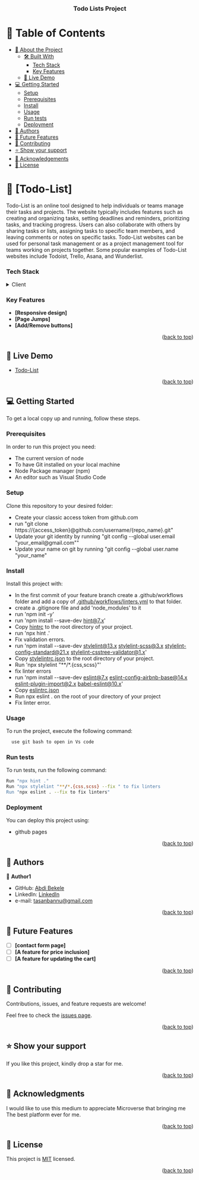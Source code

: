 <a name="readme-top"></a>


<div align="center">
  
  <br/>

  <h3><b>Todo Lists Project</b></h3>

</div>

<!-- TABLE OF CONTENTS -->

# 📗 Table of Contents

- [📖 About the Project](#about-project)
  - [🛠 Built With](#built-with)
    - [Tech Stack](#tech-stack)
    - [Key Features](#key-features)
  - [🚀 Live Demo](#live-demo)
- [💻 Getting Started](#getting-started)
  - [Setup](#setup)
  - [Prerequisites](#prerequisites)
  - [Install](#install)
  - [Usage](#usage)
  - [Run tests](#run-tests)
  - [Deployment](#triangular_flag_on_post-deployment)
- [👥 Authors](#authors)
- [🔭 Future Features](#future-features)
- [🤝 Contributing](#contributing)
- [⭐️ Show your support](#support)
- [🙏 Acknowledgements](#acknowledgements)
- [📝 License](#license)

<!-- PROJECT DESCRIPTION -->

# 📖 [Todo-List] <a name="about-project"></a>


Todo-List is an online tool designed to help individuals or teams manage their tasks and projects. The website typically includes features such as creating and organizing tasks, setting deadlines and reminders, prioritizing tasks, and tracking progress. Users can also collaborate with others by sharing tasks or lists, assigning tasks to specific team members, and leaving comments or notes on specific tasks. Todo-List websites can be used for personal task management or as a project management tool for teams working on projects together. Some popular examples of Todo-List websites include Todoist, Trello, Asana, and Wunderlist.

### Tech Stack <a name="tech-stack"></a>


<details>
  <summary>Client</summary>
  <ul>
    <li>HTML</li>
    <li>CSS</li>
    <li>JAVASCRIPT</li>
  </ul>
</details>


<!-- Features -->

### Key Features <a name="key-features"></a>


- **[Responsive design]**
- **[Page Jumps]**
- **[Add/Remove buttons]**

<p align="right">(<a href="#readme-top">back to top</a>)</p>

<!-- LIVE DEMO -->

## 🚀 Live Demo <a name="live-demo"></a>


- [Todo-List](https://lul-abdifan.github.io/Todo-Js/)

<p align="right">(<a href="#readme-top">back to top</a>)</p>

<!-- GETTING STARTED -->

## 💻 Getting Started <a name="getting-started"></a>


To get a local copy up and running, follow these steps.

### Prerequisites

In order to run this project you need:
<ul>
    <li>The current version of node</li>
    <li>To have Git installed on your local machine</li>
    <li>Node Package manager (npm) </li>
    <li>An editor such as Visual Studio Code</li>
  </ul>


### Setup

Clone this repository to your desired folder:
<ul>
    <li>Create your classic access token from github.com</li>
    <li>run "git clone https://{access_token}@github.com/username/{repo_name}.git"</li>
    <li>Update your git identity by running "git config --global user.email "your_email@gmail.com""</li>
    <li>Update your name on git by running "git config --global user.name "your_name"</li>
  </ul>


### Install

Install this project with:

- In the first commit of your feature branch create a .github/workflows folder and add a copy of [.github/workflows/linters.yml](https://github.com/microverseinc/linters-config/blob/master/html-css-js/.github/workflows/linters.yml) to that folder.
- create a .gitignore file and add 'node_modules' to it
- run 'npm init -y'
- run 'npm install --save-dev hint@7.x'
- Copy [hintrc](https://github.com/microverseinc/linters-config/blob/master/html-css-js/.hintrc) to the root directory of your project.
- run 'npx hint .'
- Fix validation errors.
- run 'npm install --save-dev stylelint@13.x stylelint-scss@3.x stylelint-config-standard@21.x stylelint-csstree-validator@1.x'
- Copy [stylelintrc.json](https://github.com/microverseinc/linters-config/blob/master/html-css-js/.stylelintrc.json) to the root directory of your project.
- Run 'npx stylelint "**/*.{css,scss}"'
- fix linter errors
- run 'npm install --save-dev eslint@7.x eslint-config-airbnb-base@14.x eslint-plugin-import@2.x babel-eslint@10.x'
- Copy [eslintrc.json](https://github.com/microverseinc/linters-config/tree/master/html-css-js)
- Run npx eslint . on the root of your directory of your project
- Fix linter error.


### Usage

To run the project, execute the following command:

```sh
  use git bash to open in Vs code
```


### Run tests

To run tests, run the following command:


```sh
Run "npx hint ." 
Run "npx stylelint "**/*.{css,scss} --fix " to fix linters 
Run "npx eslint . --fix to fix linters"
```

  ### Deployment

You can deploy this project using:

- github pages

<p align="right">(<a href="#readme-top">back to top</a>)</p>

<!-- AUTHORS -->

## 👥 Authors <a name="authors"></a>

👤 **Author1**

- GitHub: [Abdi Bekele](https://github.com/Lul-Abdifan)
- LinkedIn: [LinkedIn](https://www.linkedin.com/in/abdi-bekele-a63860254/)
- e-mail: [tasanbannu@gmail.com](mailto:tasanbannu@gmail.com)


<p align="right">(<a href="#readme-top">back to top</a>)</p>

<!-- FUTURE FEATURES -->

## 🔭 Future Features <a name="future-features"></a>

- [ ] **[contact form page]**
- [ ] **[A feature for price inclusion]**
- [ ] **[A feature for updating the cart]**

<p align="right">(<a href="#readme-top">back to top</a>)</p>

<!-- CONTRIBUTING -->

## 🤝 Contributing <a name="contributing"></a>

Contributions, issues, and feature requests are welcome!

Feel free to check the [issues page](../../issues/).

<p align="right">(<a href="#readme-top">back to top</a>)</p>

<!-- SUPPORT -->

## ⭐️ Show your support <a name="support"></a>

If you like this project, kindly drop a star for me.

<p align="right">(<a href="#readme-top">back to top</a>)</p>

<!-- ACKNOWLEDGEMENTS -->

## 🙏 Acknowledgments <a name="acknowledgements"></a>

I would like to use this medium to appreciate Microverse that bringing me The best platform ever for me.

<p align="right">(<a href="#readme-top">back to top</a>)</p>


<!-- LICENSE -->

## 📝 License <a name="license"></a>

This project is [MIT](./LICENSE) licensed.


<p align="right">(<a href="#readme-top">back to top</a>)</p>
